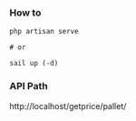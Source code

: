 
### How to

```shell
php artisan serve

# or

sail up (-d)
```


### API Path
http://localhost/getprice/pallet/

